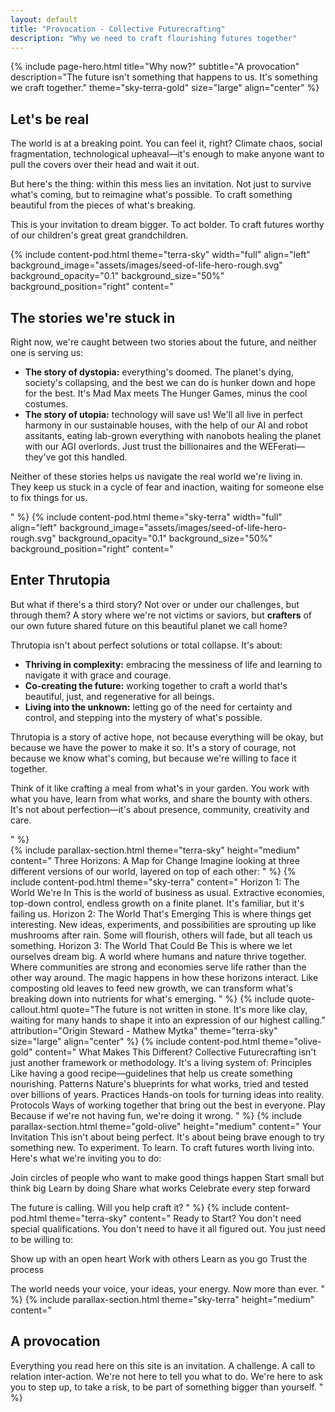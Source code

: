 ```yaml
---
layout: default
title: "Provocation - Collective Futurecrafting"
description: "Why we need to craft flourishing futures together"
---
```


{% include page-hero.html
  title="Why now?"
  subtitle="A provocation"
  description="The future isn't something that happens to us. It's something we craft together."
  theme="sky-terra-gold"
  size="large"
  align="center"
%}

<div class="container">
  <div class="section-heading">
    <h2>Let's be real</h2>
    <p>The world is at a breaking point. You can feel it, right? Climate chaos, social fragmentation, technological upheaval—it's enough to make anyone want to pull the covers over their head and wait it out.</p>
    <p>But here's the thing: within this mess lies an invitation. Not just to survive what's coming, but to reimagine what's possible. To craft something beautiful from the pieces of what's breaking.</p>
    <p>This is your invitation to dream bigger. To act bolder. To craft futures worthy of our children's great great grandchildren.</p>
  </div>
  {% include content-pod.html
    theme="terra-sky"
    width="full"
    align="left"
    background_image="assets/images/seed-of-life-hero-rough.svg"
    background_opacity="0.1"
    background_size="50%"
    background_position="right"
    content="
    <h2>The stories we're stuck in</h2>
    <p>Right now, we're caught between two stories about the future, and neither one is serving us:</p>
    <ul>
      <li><strong>The story of dystopia:</strong> everything's doomed. The planet's dying, society's collapsing, and the best we can do is hunker down and hope for the best. It's Mad Max meets The Hunger Games, minus the cool costumes.</li>
      <li><strong>The story of utopia:</strong> technology will save us! We'll all live in perfect harmony in our sustainable houses, with the help of our AI and robot assitants, eating lab-grown everything with nanobots healing the planet with our AGI overlords. Just trust the billionaires and the WEFerati—they've got this handled.</li>
    </ul>
    <p>Neither of these stories helps us navigate the real world we're living in. They keep us stuck in a cycle of fear and inaction, waiting for someone else to fix things for us.</p>
    "
  %}
  {% include content-pod.html
    theme="sky-terra"
    width="full"
    align="left"
    background_image="assets/images/seed-of-life-hero-rough.svg"
    background_opacity="0.1"
    background_size="50%"
    background_position="right"
    content="
    <h2>Enter Thrutopia</h2>
    <p>But what if there's a third story? Not over or under our challenges, but through them? A story where we're not victims or saviors, but <strong>crafters</strong> of our own future shared future on this beautiful planet we call home?</p>
    <p>Thrutopia isn't about perfect solutions or total collapse. It's about:</p>
    <ul>
      <li><strong>Thriving in complexity:</strong> embracing the messiness of life and learning to navigate it with grace and courage.</li>
      <li><strong>Co-creating the future:</strong> working together to craft a world that's beautiful, just, and regenerative for all beings.</li>
      <li><strong>Living into the unknown:</strong> letting go of the need for certainty and control, and stepping into the mystery of what's possible.</li>
    </ul>
    <p>Thrutopia is a story of active hope, not because everything will be okay, but because we have the power to make it so. It's a story of courage, not because we know what's coming, but because we're willing to face it together.</p><p>Think of it like crafting a meal from what's in your garden. You work with what you have, learn from what works, and share the bounty with others. It's not about perfection—it's about presence, community, creativity and care.</p>
    "
  %}
</div>
{% include parallax-section.html
theme="terra-sky"
height="medium"
content="
Three Horizons: A Map for Change
Imagine looking at three different versions of our world, layered on top of each other:
" %}
{% include content-pod.html
theme="sky-terra"
content="
Horizon 1: The World We're In
This is the world of business as usual. Extractive economies, top-down control, endless growth on a finite planet. It's familiar, but it's failing us.
Horizon 2: The World That's Emerging
This is where things get interesting. New ideas, experiments, and possibilities are sprouting up like mushrooms after rain. Some will flourish, others will fade, but all teach us something.
Horizon 3: The World That Could Be
This is where we let ourselves dream big. A world where humans and nature thrive together. Where communities are strong and economies serve life rather than the other way around.
The magic happens in how these horizons interact. Like composting old leaves to feed new growth, we can transform what's breaking down into nutrients for what's emerging.
" %}
{% include quote-callout.html 
  quote="The future is not written in stone. It's more like clay, waiting for many hands to shape it into an expression of our highest calling."
  attribution="Origin Steward - Mathew Mytka"
  theme="terra-sky"
  size="large"
  align="center"
%}
{% include content-pod.html
theme="olive-gold"
content="
What Makes This Different?
Collective Futurecrafting isn't just another framework or methodology. It's a living system of:
Principles
Like having a good recipe—guidelines that help us create something nourishing.
Patterns
Nature's blueprints for what works, tried and tested over billions of years.
Practices
Hands-on tools for turning ideas into reality.
Protocols
Ways of working together that bring out the best in everyone.
Play
Because if we're not having fun, we're doing it wrong.
" %}
{% include parallax-section.html
theme="gold-olive"
height="medium"
content="
Your Invitation
This isn't about being perfect. It's about being brave enough to try something new. To experiment. To learn. To craft futures worth living into.
Here's what we're inviting you to do:

Join circles of people who want to make good things happen
Start small but think big
Learn by doing
Share what works
Celebrate every step forward

The future is calling. Will you help craft it?
" %}
{% include content-pod.html
theme="terra-sky"
content="
Ready to Start?
You don't need special qualifications. You don't need to have it all figured out. You just need to be willing to:

Show up with an open heart
Work with others
Learn as you go
Trust the process

The world needs your voice, your ideas, your energy. Now more than ever.
" %}
{% include parallax-section.html
theme="sky-terra"
height="medium"
content="
<h2>A provocation</h2>
Everything you read here on this site is an invitation. A challenge. A call to relation inter-action. We're not here to tell you what to do. We're here to ask you to step up, to take a risk, to be part of something bigger than yourself.
" %}
